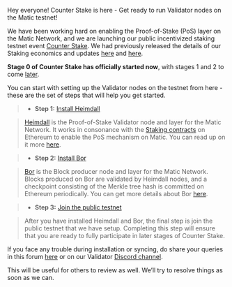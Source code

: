 Hey everyone! Counter Stake is here - Get ready to run Validator nodes on the Matic testnet!

We have been working hard on enabling the Proof-of-Stake (PoS) layer on the Matic Network, and we are launching our public incentivized staking testnet event [Counter Stake](https://matic.network/counter-stake/). We had previously released the details of our Staking economics and updates [here](https://blog.matic.network/matic-network-staking-economics/) and [here](https://blog.matic.network/matic-network-staking-update-and-becoming-a-validator).

**Stage 0 of Counter Stake has officially started now**, with stages 1 and 2 to come [later](https://matic.network/counter-stake/). 

You can start with setting up the Validator nodes on the testnet from here - these are the set of steps that will help you get started.
 
> * **Step 1:** [Install Heimdall](../heimdall/install-heimdall)

> [Heimdall](https://github.com/maticnetwork/heimdall) is the Proof-of-Stake Validator node and layer for the Matic Network. It works in consonance with the [Staking contracts](https://github.com/maticnetwork/contracts/tree/master/contracts/staking) on Ethereum to enable the PoS mechanism on Matic. You can read up on it more [here](https://blog.matic.network/heimdall-and-bor-matic-validator-and-block-production-layers/).

> * **Step 2:** [Install Bor](../install-bor)

> [Bor](https://github.com/maticnetwork/bor) is the Block producer node and layer for the Matic Network. Blocks produced on Bor are validated by Heimdall nodes, and a checkpoint consisting of the Merkle tree hash is committed on Ethereum periodically. You can get more details about Bor [here](https://blog.matic.network/heimdall-and-bor-matic-validator-and-block-production-layers/).

> * **Step 3:** [Join the public testnet](../join-public-testnet)

> After you have installed Heimdall and Bor, the final step is join the public testnet that we have setup. Completing this step will ensure that you are ready to fully participate in later stages of Counter Stake.


If you face any trouble during installation or syncing, do share your queries in this forum [here](https://forum.matic.network/c/counter-stake) or on our Validator [Discord channel](https://discord.gg/6Dk9qDv).  

This will be useful for others to review as well. We’ll try to resolve things as soon as we can.
